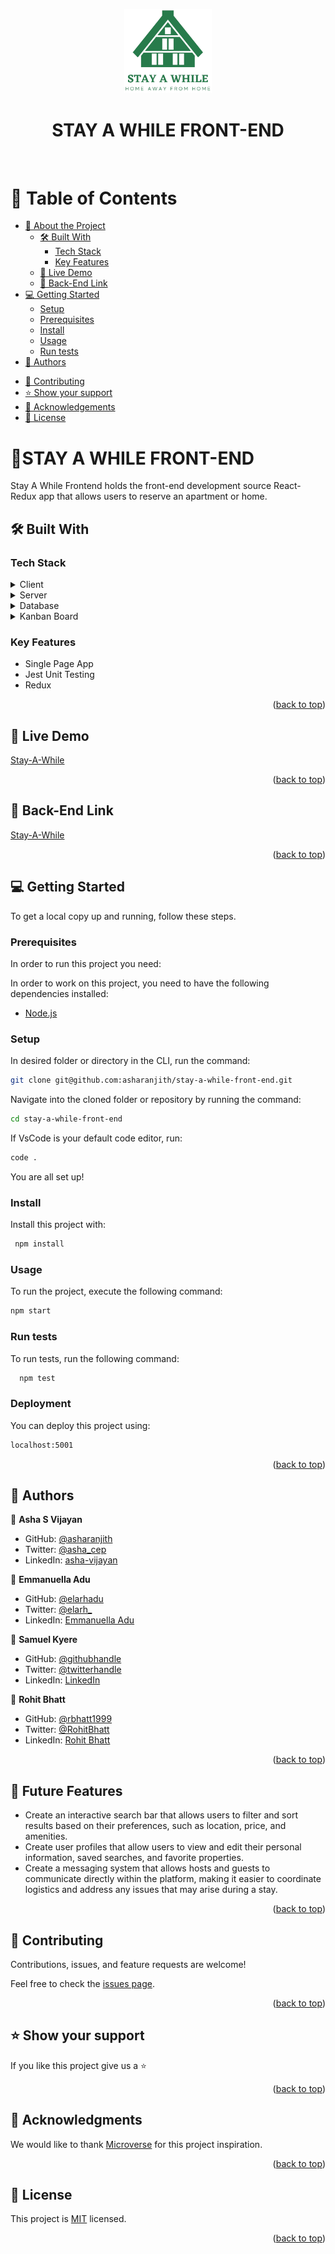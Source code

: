 <a name="readme-top" align="center"></a>

<div align="center">
  <img src="./src/assets/images/logo.png" alt="logo" width="140"  height="auto" />
  <br/>

<div align="center">
  <h1>STAY A WHILE FRONT-END</h1>
  <br/>

</div>
</div>

<!-- TABLE OF CONTENTS -->

# 📗 Table of Contents

- [📖 About the Project](#about-project)
  - [🛠 Built With](#built-with)
    - [Tech Stack](#tech-stack)
    - [Key Features](#key-features)
  - [🚀 Live Demo](#live-demo)
  - [🚀 Back-End Link](#back-end)
- [💻 Getting Started](#getting-started)
  - [Setup](#setup)
  - [Prerequisites](#prerequisites)
  - [Install](#install)
  - [Usage](#usage)
  - [Run tests](#run-tests)
- [👥 Authors](#authors)
<!-- - [🔭 Future Features](#future-features) -->
- [🤝 Contributing](#contributing)
- [⭐️ Show your support](#support)
- [🙏 Acknowledgements](#acknowledgements)
- [📝 License](#license)

<!-- PROJECT DESCRIPTION -->

# 🏡STAY A WHILE FRONT-END <a name="about-project"></a>
Stay A While Frontend holds the front-end development source React-Redux app that allows users to reserve an apartment or home.

## 🛠 Built With <a name="built-with"></a>

### Tech Stack <a name="tech-stack"></a>

<details>
  <summary>Client</summary>
  <ul>
    <li>HTML</li>
    <li>CSS</li>
    <li>Javascript</li>
  </ul>
</details>

<details>
  <summary>Server</summary>
  <ul>
    <li><a href="https://react.dev/">React-Redux</a></li>
  </ul>
</details>

<details>
  <summary>Database</summary>
  <ul>
    <li><a href="https://www.postgresql.org/">PostgreSQL</a></li>
  </ul>
</details>


<details>
  <summary>Kanban Board</summary>
  We are a team of four [Asha](@asharanjith) , [Emmanuella](@elarhadu) , [Rohith](@rbhatt1999) and [Samuel](@admirerbrown).
  <ul>
    <li><a href="https://github.com/users/asharanjith/projects/5/views/2">Project link</a></li>
    <li>
      <img src="./src/assets/images/initial.png" alt="diagram"  height="auto" />
    </li>   

 </ul>
</details>

<!-- Features -->

### Key Features <a name="key-features"></a>
 - Single Page App
 - Jest Unit Testing
 - Redux


<p align="right">(<a href="#readme-top">back to top</a>)</p>

<!-- LIVE DEMO -->
## 🚀 Live Demo <a name="live-demo"></a>
[Stay-A-While](https://stay-a-while-front-end.vercel.app/)

<p align="right">(<a href="#readme-top">back to top</a>)</p>

## 🚀 Back-End Link <a name="back-end"></a>
[Stay-A-While](https://github.com/asharanjith/stay-a-while-back-end)

<p align="right">(<a href="#readme-top">back to top</a>)</p>

<!-- GETTING STARTED -->

## 💻 Getting Started <a name="getting-started"></a>

To get a local copy up and running, follow these steps.

### Prerequisites
In order to run this project you need:

In order to work on this project, you need to have the following dependencies installed:

- <a href="https://nodejs.org/en">Node.js</a>

### Setup
In desired folder or directory in the CLI, run the command:

```sh
git clone git@github.com:asharanjith/stay-a-while-front-end.git
```

Navigate into the cloned folder or repository by running the command:
```sh
cd stay-a-while-front-end
```

If VsCode is your default code editor, run:
```sh
code .
```

You are all set up!
### Install

Install this project with:

```sh
 npm install
``` 
### Usage

To run the project, execute the following command:

```sh
npm start
```

### Run tests

To run tests, run the following command:

```sh
  npm test
```
 ### Deployment

You can deploy this project using:

```sh
localhost:5001
```  

<p align="right">(<a href="#readme-top">back to top</a>)</p>

<!-- AUTHORS -->

## 👥 Authors <a name="authors"></a>
👤  **Asha S Vijayan**

- GitHub: [@asharanjith](https://github.com/asharanjith)
- Twitter: [@asha_cep](https://twitter.com/asha_cep)
- LinkedIn: [asha-vijayan](www.linkedin.com/in/ashavijayan)

👤 **Emmanuella Adu**

- GitHub: [@elarhadu](https://github.com/elarhadu)
- Twitter: [@elarh\_](https://twitter.com/elarh_)
- LinkedIn: [Emmanuella Adu](https://linkedin.com/in/emmanuella-adu)

👤 **Samuel Kyere**
 - GitHub: [@githubhandle](https://github.com/admirerbrown)
 - Twitter: [@twitterhandle](https://twitter.com/brown_admirer)
 - LinkedIn: [LinkedIn](https://www.linkedin.com/in/samuel-ntow-kyere-5036741b4/)

👤 **Rohit Bhatt**

- GitHub: [@rbhatt1999](https://github.com/rbhatt1999)
- Twitter: [@RohitBhatt](https://twitter.com/Rohit_Bhatt_)
- LinkedIn: [Rohit Bhatt](https://www.linkedin.com/in/rohitbhatt-dev/)


<p align="right">(<a href="#readme-top">back to top</a>)</p>

<!-- FUTURE FEATURES -->

## 🔭 Future Features <a name="future-features"></a>
- Create an interactive search bar that allows users to filter and sort results based on their preferences, such as location, price, and amenities.
- Create user profiles that allow users to view and edit their personal information, saved searches, and favorite properties.
- Create a messaging system that allows hosts and guests to communicate directly within the platform, making it easier to coordinate logistics and address any issues that may arise during a stay.


<p align="right">(<a href="#readme-top">back to top</a>)</p>

<!-- CONTRIBUTING -->

## 🤝 Contributing <a name="contributing"></a>

Contributions, issues, and feature requests are welcome!

Feel free to check the [issues page](https://github.com/asharanjith/stay-a-while-front-end/issues).

<p align="right">(<a href="#readme-top">back to top</a>)</p>

<!-- SUPPORT -->

## ⭐️ Show your support <a name="support"></a>

If you like this project give us a ⭐

<p align="right">(<a href="#readme-top">back to top</a>)</p>

<!-- ACKNOWLEDGEMENTS -->

## 🙏 Acknowledgments <a name="acknowledgements"></a>

We would like to thank [Microverse](https://github.com/microverseinc) for this project inspiration.

<p align="right">(<a href="#readme-top">back to top</a>)</p>

<!-- LICENSE -->

## 📝 License <a name="license"></a>

This project is [MIT](./LICENSE) licensed.


<p align="right">(<a href="#readme-top">back to top</a>)</p>
